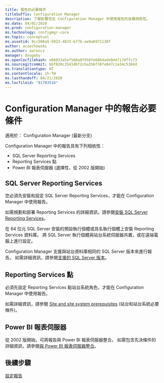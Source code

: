 ```yaml
---
title: 報告的必要條件
titleSuffix: Configuration Manager
description: 了解影響您在 Configuration Manager 中使用報告的各種相依性。
ms.date: 04/01/2020
ms.prod: configuration-manager
ms.technology: configmgr-core
ms.topic: conceptual
ms.assetid: 9cc508a5-5023-4833-b776-ae9a6971138f
author: aczechowski
ms.author: aaroncz
manager: dougeby
ms.openlocfilehash: e08833a5ef560a0f958fe68b4ade0d4717dffc73
ms.sourcegitcommit: bbf820c35414bf2cba356f30fe047c1a34c5384d
ms.translationtype: HT
ms.contentlocale: zh-TW
ms.lasthandoff: 04/21/2020
ms.locfileid: "81703516"
---
```

# <a name="prerequisites-for-reporting-in-configuration-manager"></a>Configuration Manager 中的報告必要條件

適用於：  Configuration Manager (最新分支)

Configuration Manager 中的報告具有下列相依性：

- SQL Server Reporting Services
- Reporting Services 點
- Power BI 報表伺服器 (選擇性，從 2002 版開始)

## <a name="sql-server-reporting-services"></a>SQL Server Reporting Services

您必須先安裝和設定 SQL Server Reporting Services，才能在 Configuration Manager 中使用報告。

如需規劃和部署 Reporting Services 的詳細資訊，請參閱[安裝 SQL Server Reporting Services](https://docs.microsoft.com/sql/reporting-services/install-windows/install-reporting-services)。

在 64 位元 SQL Server 安裝的預設執行個體或具名執行個體上安裝 Reporting Services 資料庫。 將 SQL Server 執行個體與站台系統伺服器共置，或在遠端電腦上進行設定。

Configuration Manager 支援與站台資料庫相同的 SQL Server 版本來進行報告。 如需詳細資訊，請參閱[支援的 SQL Server 版本](../../plan-design/configs/support-for-sql-server-versions.md#bkmk_SQLVersions)。

## <a name="reporting-services-point"></a>Reporting Services 點

必須先設定 Reporting Services 點站台系統角色，才能在 Configuration Manager 中使用報告。

如需詳細資訊，請參閱 [Site and site system prerequisites](../../plan-design/configs/site-and-site-system-prerequisites.md#bkmk_2012RSpoint) (站台和站台系統必要條件)。

## <a name="power-bi-report-server"></a>Power BI 報表伺服器

從 2002 版開始，可將報告與 Power BI 報表伺服器整合。 如需包含先決條件的詳細資訊，請參閱[與 Power BI 報表伺服器整合](powerbi-report-server.md)。

## <a name="next-steps"></a>後續步驟

[設定報告](configuring-reporting.md)
